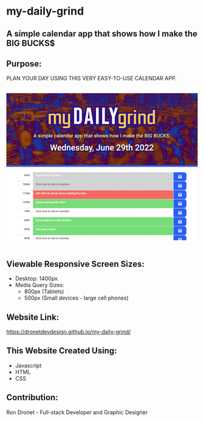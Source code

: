 # my-daily-grind
## A simple calendar app that shows how I make the BIG BUCKS$

## Purpose:
PLAN YOUR DAY USING THIS VERY EASY-TO-USE CALENDAR APP.

<br>
<div align="left">
    <img src="./assets/images/my-daily-grind-screenshot.jpg" width="800px" /> 
</div>
<br>

## Viewable Responsive Screen Sizes:
* Desktop: 1400px
* Media Query Sizes:
  - 800px (Tablets)
  - 500px (Small devices - large cell phones)

## Website Link:
https://dronetdevdesign.github.io/my-daily-grind/

## This Website Created Using:
* Javascript
* HTML
* CSS

## Contribution:
Ron Dronet - Full-stack Developer and Graphic Designer
